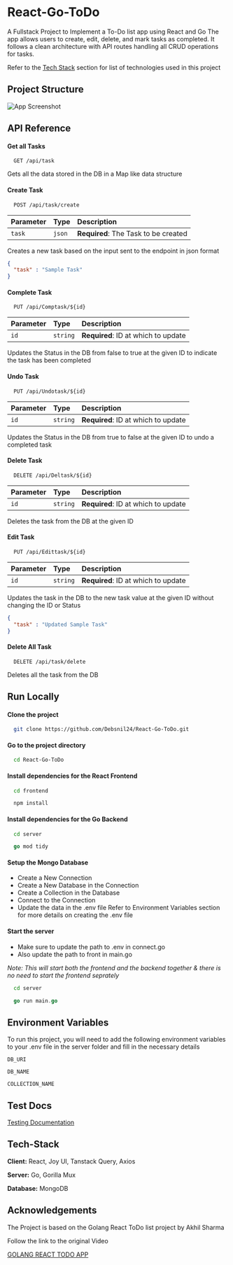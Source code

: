 # React-Go-ToDo

A Fullstack Project to Implement a To-Do list app using React and Go
The app allows users to create, edit, delete, and mark tasks as completed. It follows a clean architecture with API routes handling all CRUD operations for tasks.

Refer to the [Tech Stack](#Tech-Stack) section for list of technologies used in this project
## Project Structure

![App Screenshot](https://via.placeholder.com/468x300?text=App+Screenshot+Here)


## API Reference

#### Get all Tasks

```http
  GET /api/task
```

Gets all the data stored in the DB in a Map like data structure

#### Create Task

```http
  POST /api/task/create
```

| Parameter | Type     | Description                       |
| :-------- | :------- | :-------------------------------- |
| `task`      | `json` | **Required**: The Task to be created |

Creates a new task based on the input sent to the endpoint in json format

```json
{
  "task" : "Sample Task"
}
```

#### Complete Task

```http
  PUT /api/Comptask/${id}
```

| Parameter | Type     | Description                       |
| :-------- | :------- | :-------------------------------- |
| `id`      | `string` | **Required**: ID at which to update |

Updates the Status in the DB from false to true at the given ID to indicate the task has been completed

#### Undo Task

```http
  PUT /api/Undotask/${id}
```

| Parameter | Type     | Description                       |
| :-------- | :------- | :-------------------------------- |
| `id`      | `string` | **Required**: ID at which to update |

Updates the Status in the DB from true to false at the given ID to undo a completed task

#### Delete Task

```http
  DELETE /api/Deltask/${id}
```

| Parameter | Type     | Description                       |
| :-------- | :------- | :-------------------------------- |
| `id`      | `string` | **Required**: ID at which to update |

Deletes the task from the DB at the given ID 

#### Edit Task

```http
  PUT /api/Edittask/${id}
```

| Parameter | Type     | Description                       |
| :-------- | :------- | :-------------------------------- |
| `id`      | `string` | **Required**: ID at which to update |

Updates the task in the DB to the new task value at the given ID without changing the ID or Status

```json
{
  "task" : "Updated Sample Task"
}
```

#### Delete All Task

```http
  DELETE /api/task/delete
```
Deletes all the task from the DB

## Run Locally

#### Clone the project

```bash
  git clone https://github.com/Debsnil24/React-Go-ToDo.git
```

#### Go to the project directory

```bash
  cd React-Go-ToDo
```

#### Install dependencies for the React Frontend

```bash
  cd frontend
```

```bash
  npm install
```

#### Install dependencies for the Go Backend

```bash
  cd server
```

```go
  go mod tidy
```

#### Setup the Mongo Database
* Create a New Connection 
* Create a New Database in the Connection
* Create a Collection in the Database 
* Connect to the Connection
* Update the data in the .env file 
Refer to Environment Variables section for more details on creating the .env file

#### Start the server
* Make sure to update the path to .env in connect.go
* Also update the path to front in main.go 

*Note: This will start both the frontend and the backend together & there is no need to start the frontend seprately*
```bash
  cd server
```
```go
  go run main.go
```



## Environment Variables

To run this project, you will need to add the following environment variables to your .env file in the server folder and fill in the necessary details

`DB_URI`

`DB_NAME`

`COLLECTION_NAME`


## Test Docs

[Testing Documentation](https://linktodocumentation)


## Tech-Stack

**Client:** React, Joy UI, Tanstack Query, Axios

**Server:** Go, Gorilla Mux

**Database:** MongoDB


## Acknowledgements
The Project is based on the Golang React ToDo list project by Akhil Sharma 

Follow the link to the original Video
 
 [GOLANG REACT TODO APP](https://youtu.be/8mEC1X5yLjY?si=o3H2JzuI_PmVRlLg)

